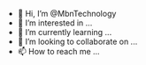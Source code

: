 - 👋 Hi, I’m @MbnTechnology
- 👀 I’m interested in ...
- 🌱 I’m currently learning ...
- 💞️ I’m looking to collaborate on ...
- 📫 How to reach me ...

<!---
MbnTechnology/MbnTechnology is a ✨ special ✨ repository because its `README.md` (this file) appears on your GitHub profile.
You can click the Preview link to take a look at your changes.
--->
